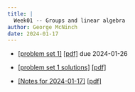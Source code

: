 ```yaml
---
title: |
  Week01 -- Groups and linear algebra
author: George McNinch  
date: 2024-01-17
---
```



- [[problem set 1]](/course-assignments/PS01--rep-theory.html) [[pdf]](/course-assignments/PS01--rep-theory.pdf) due 2024-01-26
- [[problem set 1 solutions]](/course-assignments/PS01--rep-theory--solutions.html) [[pdf]](/course-assignments/PS01--rep-theory--solutions.pdf) 

- [[Notes for 2024-01-17]](/course-contents/2024-01-17--notes-RT.html) [[pdf]](/course-contents/2024-01-17--notes-RT.pdf)

